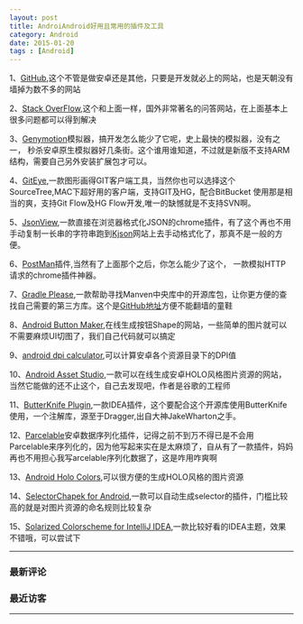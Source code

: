 ```yaml
---
layout: post
title: AndroiAndroid好用且常用的插件及工具
category: Android
date: 2015-01-20
tags : [Android]
---
```


1、[GitHub](https://github.com/),这个不管是做安卓还是其他，只要是开发就必上的网站，也是天朝没有墙掉为数不多的网站

2、[Stack OverFlow](http://stackoverflow.com/),这个和上面一样，国外非常著名的问答网站，在上面基本上很多问题都可以得到解决

3、[Genymotion](http://www.genymotion.com/)模拟器，搞开发怎么能少了它呢，史上最快的模拟器，没有之一， 秒杀安卓原生模拟器好几条街。这个谁用谁知道，不过就是新版不支持ARM结构，需要自己另外安装扩展包才可以。

4、[GitEye](http://www.collab.net/giteyeapp),一款图形画得GIT客户端工具，当然你也可以选择这个 SourceTree,MAC下超好用的客户端，支持GIT及HG，配合BitBucket 使用那是相当的爽，支持Git Flow及HG Flow开发,唯一的缺憾就是不支持SVN啊。

5、[JsonView](http://jsonview.com/),一款直接在浏览器格式化JSON的chrome插件，有了这个再也不用 手动复制一长串的字符串跑到[Kjson](http://www.kjson.com/jsoneditor/)网站上去手动格式化了，那真不是一般的方便。

6、[PostMan](https://chrome.google.com/webstore/detail/postman-rest-client/fdmmgilgnpjigdojojpjoooidkmcomcm)插件,当然有了上面那个之后，你怎么能少了这个， 一款模拟HTTP请求的chrome插件神器。

7、[Gradle Please](http://gradleplease.appspot.com/),一款帮助寻找Manven中央库中的开源库包，让你更方便的查找自己需要的第三方库。这个是[GitHub地址](https://github.com/eveliotc/gradleplease-workflow)方便不能翻墙的童鞋

8、[Android Button Maker](http://angrytools.com/android/button/),在线生成按钮Shape的网站，一些简单的图片就可以不需要麻烦UI切图了，我们自己代码就可以搞定

9、[android dpi calculator](http://coh.io/adpi/),可以计算安卓各个资源目录下的DPI值

10、[Android Asset Studio](http://romannurik.github.io/AndroidAssetStudio/),一款可以在线生成安卓HOLO风格图片资源的网站， 当然它能做的还不止这个，自己去发现吧，作者是谷歌的工程师

11、[ButterKnife Plugin](https://github.com/inmite/android-butterknife-zelezny),一款IDEA插件，这个要配合这个开源库使用ButterKnife使用，一个注解库，源至于Dragger,出自大神JakeWharton之手。

12、[Parcelable](https://github.com/mcharmas/android-parcelable-intellij-plugin)安卓数据序列化插件，记得之前不到万不得已是不会用 Parcelable来序列化的，因为他写起来实在是太麻烦了，自从有了一款插件，妈妈再也不用担心我写arcelable序列化数据了，这是咋用咋爽啊

13、[Android Holo Colors](https://github.com/jeromevdl/android-holo-colors-idea-plugin),可以很方便的生成HOLO风格的图片资源

14、[SelectorChapek for Android](https://github.com/inmite/android-selector-chapek),一款可以自动生成selector的插件，门槛比较高的就是对图片资源的命名规则比较复杂

15、[Solarized Colorscheme for IntelliJ IDEA](https://github.com/jkaving/intellij-colors-solarized),一款比较好看的IDEA主题，效果不错哦，可以尝试下


---

<section>
<h3>最新评论</h3>
<ul class="ds-recent-comments" data-num-items="10" data-show-avatars="0" data-show-time="0" data-show-title="0" data-show-admin="0" data-excerpt-length="18"></ul>
</section>

<section style="width:250px;">
<h3>最近访客</h3>
<ul class="ds-recent-visitors" data-num-items="4" data-avatar-size="45" style="margin-top:10px;"></ul>
</section>

---
